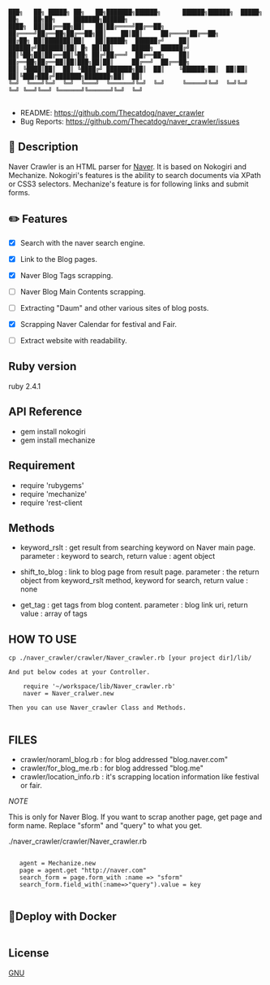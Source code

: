 
 ```

███╗   ██╗ █████╗ ██╗   ██╗███████╗██████╗      ██████╗██████╗  █████╗ ██╗    ██╗██╗     ███████╗██████╗ 
████╗  ██║██╔══██╗██║   ██║██╔════╝██╔══██╗    ██╔════╝██╔══██╗██╔══██╗██║    ██║██║     ██╔════╝██╔══██╗
██╔██╗ ██║███████║██║   ██║█████╗  ██████╔╝    ██║     ██████╔╝███████║██║ █╗ ██║██║     █████╗  ██████╔╝
██║╚██╗██║██╔══██║╚██╗ ██╔╝██╔══╝  ██╔══██╗    ██║     ██╔══██╗██╔══██║██║███╗██║██║     ██╔══╝  ██╔══██╗
██║ ╚████║██║  ██║ ╚████╔╝ ███████╗██║  ██║    ╚██████╗██║  ██║██║  ██║╚███╔███╔╝███████╗███████╗██║  ██║
╚═╝  ╚═══╝╚═╝  ╚═╝  ╚═══╝  ╚══════╝╚═╝  ╚═╝     ╚═════╝╚═╝  ╚═╝╚═╝  ╚═╝ ╚══╝╚══╝ ╚══════╝╚══════╝╚═╝  ╚═╝
                                                                                                                  
 ```
 
* README:       https://github.com/Thecatdog/naver_crawler
* Bug Reports:  https://github.com/Thecatdog/naver_crawler/issues

## :star2: Description

Naver Crawler is an HTML parser for [Naver]("http://naver.com"). It is based on Nokogiri and Mechanize.
Nokogiri's features is the ability to search documents via XPath or CSS3 selectors. 
Mechanize's feature is for following links and submit forms.


## :pencil2: Features

- [x] Search with the naver search engine.
- [x] Link to the Blog pages.
- [x] Naver Blog Tags scrapping.
- [ ] Naver Blog Main Contents scrapping.
- [ ] Extracting "Daum" and other various sites of blog posts.
- [x] Scrapping Naver Calendar for festival and Fair.
- [ ] Extract website with readability.


## Ruby version 

ruby 2.4.1

## API Reference

* gem install nokogiri
* gem install mechanize

## Requirement

* require 'rubygems'
* require 'mechanize'
* require 'rest-client

## Methods
 
* keyword_rslt : get result from searching keyword on Naver main page.
		 parameter : keyword to search,
		 return value : agent object
                
* shift_to_blog : link to blog page from result page.
                  parameter : the return object from keyword_rslt method, keyword for search,
                  return value : none        
                  
* get_tag : get tags from blog content.
            parameter : blog link uri,
            return value : array of tags

## HOW TO USE

```
cp ./naver_crawler/crawler/Naver_crawler.rb [your project dir]/lib/

And put below codes at your Controller.

	require '~/workspace/lib/Naver_crawler.rb'
	naver = Naver_cralwer.new

Then you can use Naver_crawler Class and Methods.


```

## FILES

* crawler/noraml_blog.rb : for blog addressed "blog.naver.com"
* crawler/for_blog_me.rb : for blog addressed "blog.me"
* crawler/location_info.rb : it's scrapping location information like festival or fair.

_NOTE_

This is only for Naver Blog.
If you want to scrap another page, get page and form name.
Replace "sform" and "query" to what you get.

./naver_crawler/crawler/Naver_crawler.rb
```
   
   agent = Mechanize.new
   page = agent.get "http://naver.com"
   search_form = page.form_with :name => "sform"
   search_form.field_with(:name=>"query").value = key
   
```

## 📎Deploy with Docker

```
```

## License

[GNU](https://github.com/Thecatdog/naver_crawler/blob/master/LICENSE)
